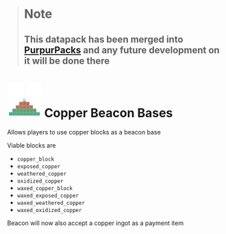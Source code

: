 > # Note
> ## This datapack has been merged into [PurpurPacks](https://github.com/PurpurMC/PurpurPacks) and any future development on it will be done there


# ![image](https://raw.githubusercontent.com/ADHDMC/Copper-beacon-bases/master/pack.png) Copper Beacon Bases 

Allows players to use copper blocks as a beacon base

Viable blocks are

* `copper_block`
* `exposed_copper`
* `weathered_copper`
* `oxidized_copper`
* `waxed_copper_block`
* `waxed_exposed_copper`
* `waxed_weathered_copper`
* `waxed_oxidized_copper`

Beacon will now also accept a copper ingot as a payment item

